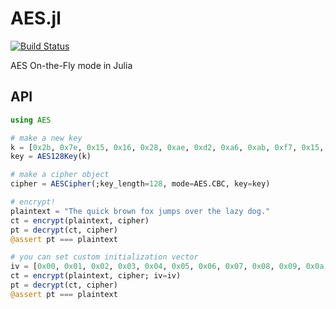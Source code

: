 # AES.jl

[![Build Status](https://travis-ci.org/kanav99/AES.jl.svg?branch=master)](https://travis-ci.org/kanav99/AES.jl)

AES On-the-Fly mode in Julia

## API
```julia
using AES

# make a new key
k = [0x2b, 0x7e, 0x15, 0x16, 0x28, 0xae, 0xd2, 0xa6, 0xab, 0xf7, 0x15, 0x88, 0x09, 0xcf, 0x4f, 0x3c]
key = AES128Key(k)

# make a cipher object
cipher = AESCipher(;key_length=128, mode=AES.CBC, key=key)

# encrypt!
plaintext = "The quick brown fox jumps over the lazy dog."
ct = encrypt(plaintext, cipher)
pt = decrypt(ct, cipher)
@assert pt === plaintext

# you can set custom initialization vector
iv = [0x00, 0x01, 0x02, 0x03, 0x04, 0x05, 0x06, 0x07, 0x08, 0x09, 0x0a, 0x0b, 0x0c, 0x0d, 0x0e, 0x0f]
ct = encrypt(plaintext, cipher; iv=iv)
pt = decrypt(ct, cipher)
@assert pt === plaintext

```
